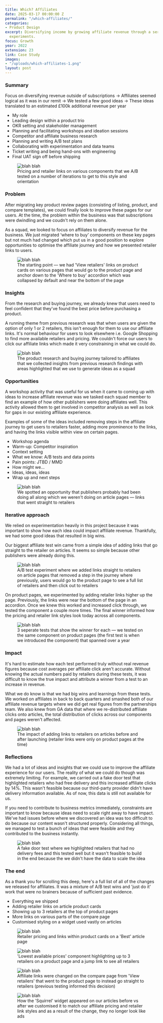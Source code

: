```yaml
---
title: Which? Affiliates
date: 2025-03-17 00:00:00 Z
permalink: "/which-affiliates/"
categories:
- Product Design
excerpt: Diversifying income by growing affiliate revenue through a series of iterative
  experiments.
focus: Growth
year: 2022
extension: 23
link: Case Study
images:
- "/uploads/which-affiliates-1.png"
layout: post
---
```


### Summary

Focus on diversifying revenue outside of subscriptions → Affiliates seemed logical as it was in our remit → We tested a few good ideas → These ideas translated to an estimated £100k additional revenue per year

- My role
- Leading design within a product trio
- OKR setting and stakeholder management
- Planning and facilitating workshops and ideation sessions
- Competitor and affiliate business research
- Planning and writing A/B test plans
- Collaborating with experimentation and data teams
- Ticket writing and being hand-ons with engineering
- Final UAT sign off before shipping

<figure>
    <img src="/uploads/which-affiliates-2.png" alt="blah blah">
     <figcaption>Pricing and retailer links on various components that we A/B tested on a number of iterations to get to this style and orientation</figcaption>
</figure>

### Problem

After migrating key product review pages (consisting of listing, product, and compare templates), we could finally look to improve these pages for our users. At the time, the problem within the business was that subscriptions were dwindling and we coudn't rely on them alone.

As a squad, we looked to focus on affiliates to diversify revenue for the business. We just migrated ‘where to buy’ components on these key pages but not much had changed which put us in a good position to explore opportunities to optimise the affiliate journey and how we presented retailer links to users.

<figure>
    <img src="/uploads/which-affiliates-3.png" alt="blah blah">
     <figcaption>The starting point — we had 'View retailers' links on product cards on various pages that would go to the product page  and anchor down to the 'Where to buy' accordion which was collapsed by default and near the bottom of the page</figcaption>
</figure>

### Insights

From the research and buying journey, we already knew that users need to feel confident that they've found the best price before purchasing a product.

A running theme from previous research was that when users are given the option of only 1 or 2 retailers, this isn't enough for them to use our affiliate links. It's normal behaviour for users to look elsewhere i.e. Google Shopping to find more available retailers and pricing. We couldn't force our users to click our affiliate links which made it very constraining in what we could do.

<figure>
    <img src="/uploads/which-affiliates-4.png" alt="blah blah">
     <figcaption>The product research and buying journey tailored to affiliates  that we collected insights from previous research findings with areas highlighted that we use to generate ideas as a squad</figcaption>
</figure>

### Opportunities

A workshop activity that was useful for us when it came to coming up with ideas to increase affiliate revenue was we tasked each squad member to find an example of how other publishers were doing affiliates well. This activity allowed them to get involved in competitor analysis as well as look for gaps in our existing affiliate experience.

Examples of some of the ideas included removing steps in the affiliate journey to get users to retailers faster, adding more prominence to the links, and having the links visible within view on certain pages.

- Workshop agenda
- Warm-up: Competitor inspiration
- Context setting
- What we know: A/B tests and data points
- Pain points: JTBD / MMD
- How might we...
- Ideas, ideas, ideas
- Wrap up and next steps

<figure>
    <img src="/uploads/which-affiliates-6.png" alt="blah blah">
     <figcaption>We spotted an opportunity that publishers probably had been doing all along which we weren't doing on article pages — links that went straight to retailers</figcaption>
</figure>

### Iterative approach

We relied on experimentation heavily in this project because it was important to show how each idea could impact affiliate revenue. Thankfully, we had some good ideas that resulted in big wins.

Our biggest affiliate test win came from a simple idea of adding links that go straight to the retailer on articles. It seems so simple because other publishers were already doing this. 



<figure>
    <img src="/uploads/which-affiliates-5.png" alt="blah blah">
     <figcaption>A/B test experiment where we added links straight to retailers on article pages that removed a step in the journey where previously, users would go to the product page to see a full list of retailers and then click out to retailers
</figcaption>
</figure>

On product pages, we experimented by adding retailer links higher up the page. Previously, the links were near the bottom of the page in an accordion. Once we knew this worked and increased click through, we tested the component a couple more times. The final winner informed how the pricing and retailer link styles look today across all components.

<figure>
    <img src="/uploads/which-affiliates-8.png" alt="blah blah">
     <figcaption>3 seperate tests that show the winner for each — we tested on the same component on product pages (the first test is when we introduced the component) that spanned over a year</figcaption>
</figure>

### Impact

It's hard to estimate how each test performed truly without real revenue figures because cost averages per affiliate click aren't accurate. Without knowing the actual numbers paid by retailers during these tests, it was difficult to know the true impact and attribute a winner from a test to an increase in revenue.

What we do know is that we had big wins and learnings from these tests. We worked on affiliates in back to back quarters and smashed both of our affiliate revenue targets where we did get real figures from the partnerships team. We also knew from GA data that where we re-distributed affiliate clicks onto articles, the total distribution of clicks across our components and pages weren't affected.

<figure>
    <img src="/uploads/which-affiliates-7.png" alt="blah blah">
     <figcaption>The impact of adding links to retailers on articles before and after launching (retailer links were only on product pages at the time)</figcaption>
</figure>

### Reflections

We had a lot of ideas and insights that we could use to improve the affiliate experience for our users. The reality of what we could do though was extremely limiting. For example, we carried out a fake door test that highlighted retailers who had free delivery and this increased affiliate clicks by 14%. This wasn't feasible because our third-party provider didn't have delivery information available. As of now, this data is still not available for us.

If you need to contribute to business metrics immediately, constraints are important to know because ideas need to scale right away to have impact. We've had issues before where we discovered an idea was too difficult to do because our content wasn't structured properly. Considering all things, we managed to test a bunch of ideas that were feasible and they contributed to the business instantly.

<figure>
    <img src="/uploads/which-affiliates-9.png" alt="blah blah">
     <figcaption>A fake door test where we highlighted retailers that had no delivery fees and this tested well but it wasn't feasible to build in the end because the we didn't have the data to scale the idea</figcaption>
</figure>

### The end

As a thank you for scrolling this deep, here's a full list of all of the changes we released for affiliates. It was a mixture of A/B test wins and 'just do it' work that were no brainers because of sufficient past evidence.

- Everything we shipped
- Adding retailer links on article product cards 
- Showing up to 3 retailers at the top of product pages
- More links on various parts of the compare page
- Customised styling on a widget used vastly on articles

<figure>
    <img src="/uploads/which-affiliates-11.png" alt="blah blah">
     <figcaption>Retailer pricing and links within product cards on a 'Best' article page</figcaption>
</figure>

<figure>
    <img src="/uploads/which-affiliates-12.png" alt="blah blah">
     <figcaption>'Lowest available prices' component highlighting up to 3 retailers on a product page and a jump link to see all retailers</figcaption>
</figure>

<figure>
    <img src="/uploads/which-affiliates-13.png" alt="blah blah">
     <figcaption>Affiliate links were changed on the compare page from 'View retailers' that went to the product page to instead go straight to retailers (previous testing informed this decision)</figcaption>
</figure>

<figure>
    <img src="/uploads/which-affiliates-10.png" alt="blah blah">
     <figcaption>How the 'Squirrel' widget appeared on our articles before vs after we customised it to match our affiliate pricing and retailer link styles and as a result of the change, they no longer look like ads</figcaption>
</figure>

